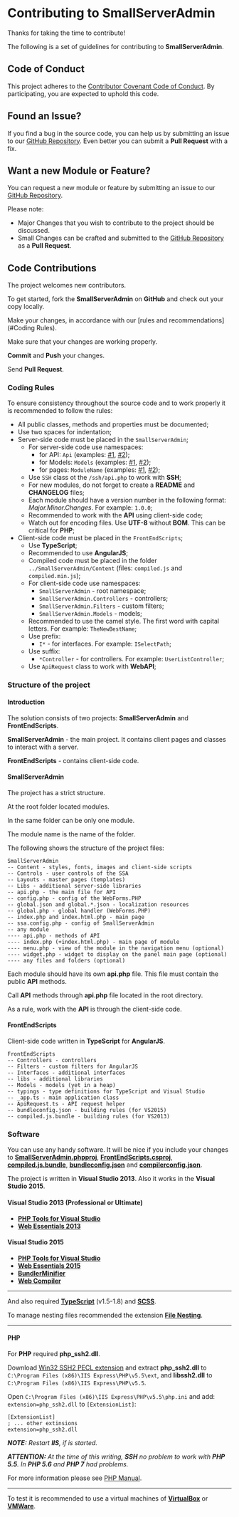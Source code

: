 ﻿# Contributing to SmallServerAdmin

Thanks for taking the time to contribute!

The following is a set of guidelines for contributing to **SmallServerAdmin**.

## Code of Conduct

This project adheres to the [Contributor Covenant Code of Conduct](CODEOFCONDUCT.md).
By participating, you are expected to uphold this code.

## Found an Issue?

If you find a bug in the source code, you can help us by submitting an issue to our 
[GitHub Repository](https://github.com/adminstock/ssa). 
Even better you can submit a **Pull Request** with a fix.

## Want a new Module or Feature?

You can request a new module or feature by submitting an issue to our 
[GitHub Repository](https://github.com/adminstock/ssa).

Please note:

- Major Changes that you wish to contribute to the project should be discussed.
- Small Changes can be crafted and submitted to the 
  [GitHub Repository](https://github.com/adminstock/ssa)
  as a **Pull Request**.

## Code Contributions

The project welcomes new contributors.

To get started, fork the **SmallServerAdmin** on **GitHub** and check out your copy locally.

Make your changes, in accordance with our [rules and recommendations](#Coding Rules).

Make sure that your changes are working properly.

**Commit** and **Push** your changes.

Send **Pull Request**.

### Coding Rules

To ensure consistency throughout the source code and to work properly it is recommended to follow the rules:

- All public classes, methods and properties must be documented;
- Use two spaces for indentation;
- Server-side code must be placed in the `SmallServerAdmin`;
  - For server-side code use namespaces:
    - for API: `Api` (examples: [#1](SmallServerAdmin/users/api.php), [#2](SmallServerAdmin/ssh/api.php));
    - for Models: `Models` (examples: [#1](SmallServerAdmin/sites/models/Site.php), [#2](SmallServerAdmin/files/models/FileSystemItemInfo.php));
    - for pages: `ModuleName` (examples: [#1](SmallServerAdmin/users/index.php), [#2](SmallServerAdmin/monitoring/index.php));
  - Use `SSH` class ot the `/ssh/api.php` to work with **SSH**;
  - For new modules, do not forget to create a **README** and **CHANGELOG** files;
  - Each module should have a version number in the following format: _Major.Minor.Changes_. For example: `1.0.0`;
  - Recommended to work with the **API** using client-side code;
  - Watch out for encoding files. Use **UTF-8** without **BOM**. This can be critical for **PHP**;
- Client-side code must be placed in the `FrontEndScripts`;
  - Use **TypeScript**;
  - Recommended to use **AngularJS**;
  - Compiled code must be placed in the folder `../SmallServerAdmin/Content` (files: `compiled.js` and `compiled.min.js`);
  - For client-side code use namespaces:
    - `SmallServerAdmin` - root namespace;
    - `SmallServerAdmin.Controllers` - controllers;
    - `SmallServerAdmin.Filters` - custom filters;
    - `SmallServerAdmin.Models` - models;
  - Recommended to use the camel style. The first word with capital letters.
    For example: `TheNewBestName`;
  - Use prefix:
    - `I*` - for interfaces. For example: `ISelectPath`;
  - Use suffix:
    - `*Controller` - for controllers. For example: `UserListController`;
  - Use `ApiRequest` class to work with **WebAPI**;

### Structure of the project

#### Introduction

The solution consists of two projects: **SmallServerAdmin** and **FrontEndScripts**.

**SmallServerAdmin** - the main project. 
It contains client pages and classes to interact with a server.

**FrontEndScripts** - contains client-side code.

#### SmallServerAdmin

The project has a strict structure.

At the root folder located modules.

In the same folder can be only one module.

The module name is the name of the folder.

The following shows the structure of the project files:

```
SmallServerAdmin
-- Content - styles, fonts, images and client-side scripts
-- Controls - user controls of the SSA
-- Layouts - master pages (templates)
-- Libs - additional server-side libraries
-- api.php - the main file for API
-- config.php - config of the WebForms.PHP
-- global.json and global.*.json - localization resources
-- global.php - global handler (WebForms.PHP)
-- index.php and index.html.php - main page
-- ssa.config.php - config of SmallServerAdmin
-- any module
---- api.php - methods of API
---- index.php (+index.html.php) - main page of module
---- menu.php - view of the module in the navigation menu (optional)
---- widget.php - widget to display on the panel main page (optional)
---- any files and folders (optional)
```

Each module should have its own **api.php** file.
This file must contain the public **API** methods.

Call **API** methods through **api.php** file located in the root directory.

As a rule, work with the **API** is through the client-side code.

#### FrontEndScripts

Client-side code written in **TypeScript** for **AngularJS**.

```
FrontEndScripts
-- Controllers - controllers
-- Filters - custom filters for AngularJS
-- Interfaces - additional interfaces
-- libs - additional libraries
-- Models - models (yet in a heap)
-- typings - type definitions for TypeScript and Visual Studio
-- _app.ts - main application class
-- ApiRequest.ts - API request helper
-- bundleconfig.json - building rules (for VS2015)
-- compiled.js.bundle - building rules (for VS2013)
```

### Software

You can use any handy software. 
It will be nice if you include your changes to 
**[SmallServerAdmin.phpproj](SmallServerAdmin/SmallServerAdmin.phpproj)**,
**[FrontEndScripts.csproj](FrontEndScripts/FrontEndScripts.csproj)**,
**[compiled.js.bundle](FrontEndScripts/compiled.js.bundle)**,
**[bundleconfig.json](FrontEndScripts/bundleconfig.json)** and 
**[compilerconfig.json](SmallServerAdmin/Content/scss/compilerconfig.json)**.

The project is written in **Visual Studio 2013**.
Also it works in the **Visual Studio 2015**.

#### Visual Studio 2013 (Professional or Ultimate)

* **[PHP Tools for Visual Studio](https://visualstudiogallery.msdn.microsoft.com/6eb51f05-ef01-4513-ac83-4c5f50c95fb5)**
* **[Web Essentials 2013](https://visualstudiogallery.msdn.microsoft.com/56633663-6799-41d7-9df7-0f2a504ca361)**

#### Visual Studio 2015

* **[PHP Tools for Visual Studio](https://visualstudiogallery.msdn.microsoft.com/6eb51f05-ef01-4513-ac83-4c5f50c95fb5)**
* **[Web Essentials 2015](https://visualstudiogallery.msdn.microsoft.com/ee6e6d8c-c837-41fb-886a-6b50ae2d06a2)**
* **[BundlerMinifier](https://visualstudiogallery.msdn.microsoft.com/9ec27da7-e24b-4d56-8064-fd7e88ac1c40)**
* **[Web Compiler](https://visualstudiogallery.msdn.microsoft.com/3b329021-cd7a-4a01-86fc-714c2d05bb6c)**

---

And also required **[TypeScript](http://www.typescriptlang.org/#download-links)** (v1.5-1.8) and 
**[SCSS](http://sass-lang.com/)**.

To manage nesting files recommended the extension **[File Nesting](https://visualstudiogallery.msdn.microsoft.com/3ebde8fb-26d8-4374-a0eb-1e4e2665070c)**.

---

#### PHP

For **PHP** required **php_ssh2.dll**.

Download [Win32 SSH2 PECL extension](http://windows.php.net/downloads/pecl/releases/ssh2/0.12/)
and extract **php_ssh2.dll** to `C:\Program Files (x86)\IIS Express\PHP\v5.5\ext`,
and **libssh2.dll** to `C:\Program Files (x86)\IIS Express\PHP\v5.5`.

Open `C:\Program Files (x86)\IIS Express\PHP\v5.5\php.ini` and add: 
`extension=php_ssh2.dll` to `[ExtensionList]`:

```
[ExtensionList]
; ... other extinsions
extension=php_ssh2.dll
```

_**NOTE:** Restart **IIS**, if is started._

_**ATTENTION:** At the time of this writing, **SSH** no problem to work with **PHP 5.5**.
In **PHP 5.6** and **PHP 7** had problems._

For more information please see [PHP Manual](http://php.net/manual/en/ssh2.installation.php).

---

To test it is recommended to use a virtual machines of 
**[VirtualBox](https://www.virtualbox.org/)** or 
**[VMWare](http://www.vmware.com)**.